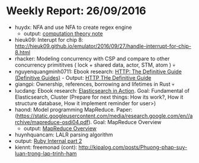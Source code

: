 # Weekly Report: 26/09/2016

- huydx: NFA and use NFA to create regex engine
  - output: [computation theory note](https://gist.github.com/huydx/8c3db98eb015b35a5b51642b769ebd3a)
- hieuk09: Interupt for chip 8: http://hieuk09.github.io/emulator/2016/09/27/handle-interrupt-for-chip-8.html
- rhacker: Modeling concurrency with CSP and compare to other concurrency primititves ( lock + shared data, actor, STM, atom )  💀
- nguyenquangminh0711: Ebook research: [HTTP: The Definitive Guide (Definitive Guides)](https://www.amazon.com/HTTP-Definitive-Guide-Guides/dp/1565925092/ref=sr_1_1?ie=UTF8&qid=1474426868&sr=8-1&keywords=http+the+definitive+guide) - Output: [HTTP THe Definitive Guide](https://github.com/nguyenquangminh0711/til/blob/master/http-definitive-guide.md)
- giangpi: Ownership, references, borrowing and lifetimes in Rust 💀
- lucdang: Ebook research: [Elasticsearch in Action](https://www.amazon.com/Elasticsearch-Action-Radu-Gheorghe/dp/1617291625/ref=sr_1_1?s=books&ie=UTF8&qid=1474469939&sr=1-1&keywords=elasticsearch). Goal: Fundamental of Elasticsearch, Cluster (Prepare for next things: How its work?, How it structure database, How it implement reminder for user>)
- haond: Model programming MapReduce. Paper: (https://static.googleusercontent.com/media/research.google.com/en//archive/mapreduce-osdi04.pdf). Goal: MapReduce Overview
  - output: [MapReduce Overview](http://kipalog.com/posts/Tong-quan-mo-hinh-lap-trinh-MapReduce)
- huynhquancam: LALR parsing algorithm
 - output:  [Ruby Internal part 2](http://kipalog.com/posts/Ruby-Internal---Code-Ruby-cua-ban-duoc-thuc-thi-nhu-the-nao--Phan-2)
- kiennt: freemonad (cont): http://kipalog.com/posts/Phuong-phap-suy-luan-trong-lap-trinh-ham
